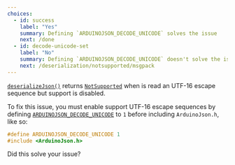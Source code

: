 ```yaml
---
choices:
  - id: success
    label: "Yes"
    summary: Defining `ARDUINOJSON_DECODE_UNICODE` solves the issue
    next: /done
  - id: decode-unicode-set
    label: "No"
    summary: Defining `ARDUINOJSON_DECODE_UNICODE` doesn't solve the issue
    next: /deserialization/notsupported/msgpack
---
```


[`deserializeJson()`](/v6/api/json/deserializejson/) returns [`NotSupported`](/v6/api/misc/deserializationerror/#notsupported) when is read an UTF-16 escape sequence but support is disabled.

To fix this issue, you must enable support UTF-16 escape sequences by defining [`ARDUINOJSON_DECODE_UNICODE`](/v6/api/config/decode_unicode/) to `1` before including `ArduinoJson.h`, like so:

```c++
#define ARDUINOJSON_DECODE_UNICODE 1
#include <ArduinoJson.h>
```

Did this solve your issue?